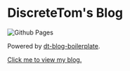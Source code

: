 # DiscreteTom's Blog

![Github Pages](https://github.com/DiscreteTom/discretetom.github.io/workflows/Github%20Pages/badge.svg)

Powered by [dt-blog-boilerplate](https://github.com/DiscreteTom/dt-blog-boilerplate).

[Click me to view my blog.](https://discretetom.github.io/)
